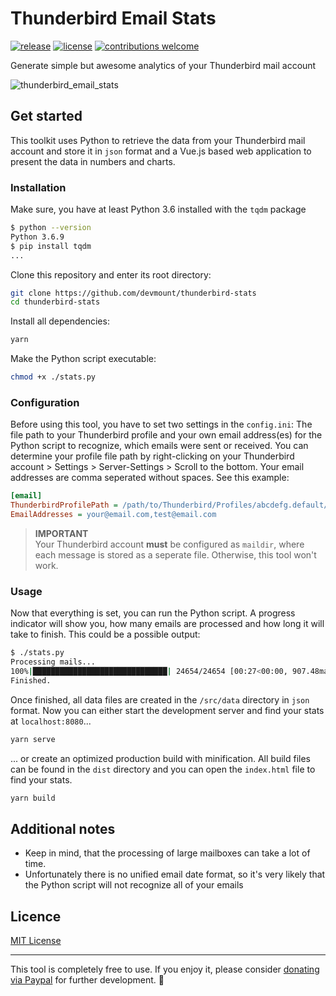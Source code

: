 # Thunderbird Email Stats

[![release](https://img.shields.io/badge/release-v0.1.2-30cef2.svg?style=flat-square)](https://github.com/devmount/thunderbird-stats/releases) [![license](https://img.shields.io/badge/license-MIT-30cef2.svg?style=flat-square)](./LICENSE) [![contributions welcome](https://img.shields.io/badge/contributions-welcome-30cef2.svg?style=flat-square)](./CONTRIBUTING.md)


Generate simple but awesome analytics of your Thunderbird mail account

![thunderbird_email_stats](https://user-images.githubusercontent.com/5441654/64927404-d1a47780-d80a-11e9-899e-c4b55f8e2bbe.jpg)

## Get started

This toolkit uses Python to retrieve the data from your Thunderbird mail account and store it in `json` format and a Vue.js based web application to present the data in numbers and charts.

### Installation

Make sure, you have at least Python 3.6 installed with the `tqdm` package

```bash
$ python --version
Python 3.6.9
$ pip install tqdm
...
```

Clone this repository and enter its root directory:

```bash
git clone https://github.com/devmount/thunderbird-stats
cd thunderbird-stats
```

Install all dependencies:

```bash
yarn
```

Make the Python script executable:

```bash
chmod +x ./stats.py
```

### Configuration

Before using this tool, you have to set two settings in the `config.ini`: The file path to your Thunderbird profile and your own email address(es) for the Python script to recognize, which emails were sent or received. You can determine your profile file path by right-clicking on your Thunderbird account > Settings > Server-Settings > Scroll to the bottom. Your email addresses are comma seperated without spaces. See this example:

```ini
[email]
ThunderbirdProfilePath = /path/to/Thunderbird/Profiles/abcdefg.default/ImapMail/server
EmailAddresses = your@email.com,test@email.com
```

> **IMPORTANT**  
> Your Thunderbird account **must** be configured as `maildir`, where each message is stored as a seperate file. Otherwise, this tool won't work.

### Usage

Now that everything is set, you can run the Python script. A progress indicator will show you, how many emails are processed and how long it will take to finish. This could be a possible output:

```bash
$ ./stats.py
Processing mails...
100%|██████████████████████████████| 24654/24654 [00:27<00:00, 907.48mails/s]
Finished.
```

Once finished, all data files are created in the `/src/data` directory in `json` format. Now you can either start the development server and find your stats at `localhost:8080`...

```bash
yarn serve
```

... or create an optimized production build with minification. All build files can be found in the `dist` directory and you can open the `index.html` file to find your stats.

```bash
yarn build
```

## Additional notes

- Keep in mind, that the processing of large mailboxes can take a lot of time.
- Unfortunately there is no unified email date format, so it's very likely that the Python script will not recognize all of your emails

## Licence

[MIT License](./LICENSE)

---

This tool is completely free to use. If you enjoy it, please consider [donating via Paypal](https://paypal.me/devmount) for further development. :green_heart:

